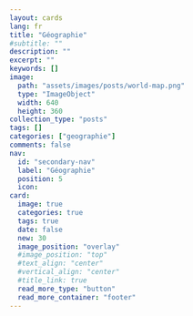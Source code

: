 ```yaml
---
layout: cards
lang: fr
title: "Géographie"
#subtitle: ""
description: ""
excerpt: ""
keywords: []
image:
  path: "assets/images/posts/world-map.png"
  type: "ImageObject"
  width: 640
  height: 360
collection_type: "posts"
tags: []
categories: ["geographie"]
comments: false
nav:
  id: "secondary-nav"
  label: "Géographie"
  position: 5
  icon:
card:
  image: true
  categories: true
  tags: true
  date: false
  new: 30
  image_position: "overlay"
  #image_position: "top"
  #text_align: "center"
  #vertical_align: "center"
  #title_link: true
  read_more_type: "button"
  read_more_container: "footer"
---
```

